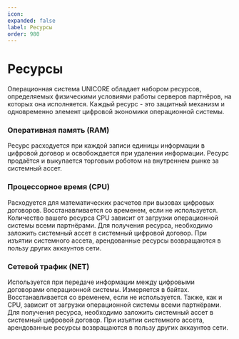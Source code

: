 ```yaml
---
icon: 
expanded: false
label: Ресурсы
order: 980
---
```

# Ресурсы
Операционная система UNICORE обладает набором ресурсов, определяемых физическими условиями работы серверов партнёров, на которых она исполняется. Каждый ресурс - это защитный механизм и одновременно элемент цифровой экономики операционной системы.

### Оперативная память (RAM)
Ресурс расходуется при каждой записи единицы информации в цифровой договор и освобождается при удалении информации. Ресурс продаётся и выкупается торговым роботом на внутреннем рынке за системный ассет.

### Процессорное время (CPU)
Расходуется для математических расчетов при вызовах цифровых договоров. Восстанавливается со временем, если не используется. Количество вашего ресурса CPU зависит от загрузки операционной системы всеми партнёрами. Для получения ресурса, необходимо заложить системный ассет в системный цифровой договор. При изъятии системного ассета, арендованные ресурсы возвращаются в пользу других аккаунтов сети. 

### Сетевой трафик (NET)
Используется при передаче информации между цифровыми договорами операционной системы. Измеряется в байтах. Восстанавливается со временем, если не используется. Также, как и CPU, зависит от загрузки операционной системы всеми партнёрами. Для получения ресурса, необходимо заложить системный ассет в системный цифровой договор. При изъятии системного ассета, арендованные ресурсы возвращаются в пользу других аккаунтов сети. 

